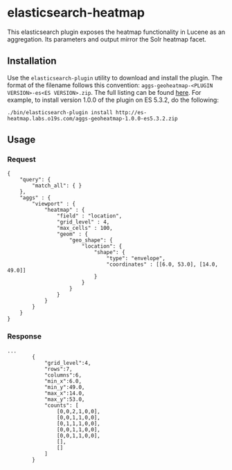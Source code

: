# elasticsearch-heatmap

This elasticsearch plugin exposes the heatmap functionality in
Lucene as an aggregation. Its parameters and output mirror the
Solr heatmap facet.

## Installation

Use the `elasticsearch-plugin` utility to download and install the
plugin. The format of the filename follows this convention:
`aggs-geoheatmap-<PLUGIN VERSION>-es<ES VERSION>.zip`. The full listing
can be found [here](http://es-heatmap.labs.o19s.com/). For example, to
install version 1.0.0 of the plugin on ES 5.3.2, do the following:

`./bin/elasticsearch-plugin install http://es-heatmap.labs.o19s.com/aggs-geoheatmap-1.0.0-es5.3.2.zip`

## Usage


### Request

```
{
    "query": {
        "match_all": { }
    },
    "aggs" : {
        "viewport" : {
            "heatmap" : {
                "field" : "location",
                "grid_level" : 4,
                "max_cells" : 100,
                "geom" : {
                    "geo_shape": {
                        "location": {
                            "shape": {
                                "type": "envelope",
                                "coordinates" : [[6.0, 53.0], [14.0, 49.0]]
                            }
                        }
                    }
                }
            }
        }
    }
}

```

### Response

```
...
        {
            "grid_level":4,
            "rows":7,
            "columns":6,
            "min_x":6.0,
            "min_y":49.0,
            "max_x":14.0,
            "max_y":53.0,
            "counts": [
                [0,0,2,1,0,0],
                [0,0,1,1,0,0],
                [0,1,1,1,0,0],
                [0,0,1,1,0,0],
                [0,0,1,1,0,0],
                [],
                []
            ]
        }
```
